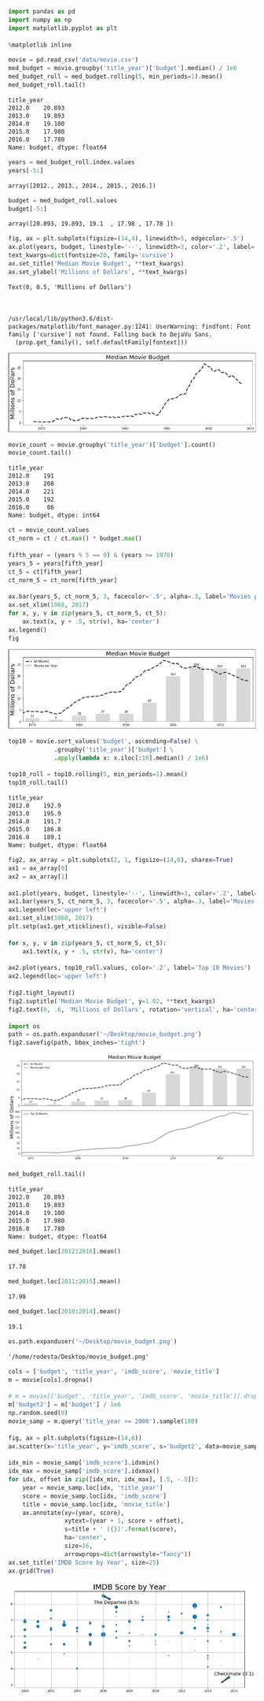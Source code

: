

```python
import pandas as pd
import numpy as np
import matplotlib.pyplot as plt

%matplotlib inline
```


```python
movie = pd.read_csv('data/movie.csv')
med_budget = movie.groupby('title_year')['budget'].median() / 1e6
med_budget_roll = med_budget.rolling(5, min_periods=1).mean()
med_budget_roll.tail()
```




    title_year
    2012.0    20.893
    2013.0    19.893
    2014.0    19.100
    2015.0    17.980
    2016.0    17.780
    Name: budget, dtype: float64




```python
years = med_budget_roll.index.values
years[-5:]
```




    array([2012., 2013., 2014., 2015., 2016.])




```python
budget = med_budget_roll.values
budget[-5:]
```




    array([20.893, 19.893, 19.1  , 17.98 , 17.78 ])




```python
fig, ax = plt.subplots(figsize=(14,4), linewidth=5, edgecolor='.5')
ax.plot(years, budget, linestyle='--', linewidth=3, color='.2', label='All Movies')
text_kwargs=dict(fontsize=20, family='cursive')
ax.set_title('Median Movie Budget', **text_kwargs)
ax.set_ylabel('Millions of Dollars', **text_kwargs)
```




    Text(0, 0.5, 'Millions of Dollars')



    /usr/local/lib/python3.6/dist-packages/matplotlib/font_manager.py:1241: UserWarning: findfont: Font family ['cursive'] not found. Falling back to DejaVu Sans.
      (prop.get_family(), self.defaultFamily[fontext]))



![png](output_4_2.png)



```python
movie_count = movie.groupby('title_year')['budget'].count()
movie_count.tail()
```




    title_year
    2012.0    191
    2013.0    208
    2014.0    221
    2015.0    192
    2016.0     86
    Name: budget, dtype: int64




```python
ct = movie_count.values
ct_norm = ct / ct.max() * budget.max()

fifth_year = (years % 5 == 0) & (years >= 1970)
years_5 = years[fifth_year]
ct_5 = ct[fifth_year]
ct_norm_5 = ct_norm[fifth_year]

ax.bar(years_5, ct_norm_5, 3, facecolor='.5', alpha=.3, label='Movies per Year')
ax.set_xlim(1968, 2017)
for x, y, v in zip(years_5, ct_norm_5, ct_5):
    ax.text(x, y + .5, str(v), ha='center')
ax.legend()
fig
```




![png](output_6_0.png)




```python
top10 = movie.sort_values('budget', ascending=False) \
             .groupby('title_year')['budget'] \
             .apply(lambda x: x.iloc[:10].median() / 1e6)
        
top10_roll = top10.rolling(5, min_periods=1).mean()
top10_roll.tail()
```




    title_year
    2012.0    192.9
    2013.0    195.9
    2014.0    191.7
    2015.0    186.8
    2016.0    189.1
    Name: budget, dtype: float64




```python
fig2, ax_array = plt.subplots(2, 1, figsize=(14,6), sharex=True)
ax1 = ax_array[0]
ax2 = ax_array[1]

ax1.plot(years, budget, linestyle='--', linewidth=3, color='.2', label='All Movies')
ax1.bar(years_5, ct_norm_5, 3, facecolor='.5', alpha=.3, label='Movies per Year')
ax1.legend(loc='upper left')
ax1.set_xlim(1968, 2017)
plt.setp(ax1.get_xticklines(), visible=False)

for x, y, v in zip(years_5, ct_norm_5, ct_5):
    ax1.text(x, y + .5, str(v), ha='center')

ax2.plot(years, top10_roll.values, color='.2', label='Top 10 Movies')
ax2.legend(loc='upper left')

fig2.tight_layout()
fig2.suptitle('Median Movie Budget', y=1.02, **text_kwargs)
fig2.text(0, .6, 'Millions of Dollars', rotation='vertical', ha='center', **text_kwargs)

import os
path = os.path.expanduser('~/Desktop/movie_budget.png')
fig2.savefig(path, bbox_inches='tight')
```


![png](output_8_0.png)



```python
med_budget_roll.tail()
```




    title_year
    2012.0    20.893
    2013.0    19.893
    2014.0    19.100
    2015.0    17.980
    2016.0    17.780
    Name: budget, dtype: float64




```python
med_budget.loc[2012:2016].mean()
```




    17.78




```python
med_budget.loc[2011:2015].mean()
```




    17.98




```python
med_budget.loc[2010:2014].mean()
```




    19.1




```python
os.path.expanduser('~/Desktop/movie_budget.png')
```




    '/home/rodesta/Desktop/movie_budget.png'




```python
cols = ['budget', 'title_year', 'imdb_score', 'movie_title']
m = movie[cols].dropna()

# m = movie[['budget', 'title_year', 'imdb_score', 'movie_title']].dropna()
m['budget2'] = m['budget'] / 1e6
np.random.seed(0)
movie_samp = m.query('title_year >= 2000').sample(100)

fig, ax = plt.subplots(figsize=(14,6))
ax.scatter(x='title_year', y='imdb_score', s='budget2', data=movie_samp)

idx_min = movie_samp['imdb_score'].idxmin()
idx_max = movie_samp['imdb_score'].idxmax()
for idx, offset in zip([idx_min, idx_max], [.5, -.5]):
    year = movie_samp.loc[idx, 'title_year']
    score = movie_samp.loc[idx, 'imdb_score']
    title = movie_samp.loc[idx, 'movie_title']
    ax.annotate(xy=(year, score), 
                xytext=(year + 1, score + offset), 
                s=title + ' ({})'.format(score),
                ha='center',
                size=16,
                arrowprops=dict(arrowstyle="fancy"))
ax.set_title('IMDB Score by Year', size=25)
ax.grid(True)
```


![png](output_14_0.png)



```python

```
